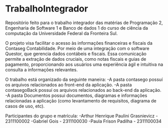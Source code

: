 # TrabalhoIntegrador
Repositório feito para o trabalho integrador das matérias de Programação 2, Engenharia de Software 1 e Banco de dados 1 do curso de ciência da computação da Universidade Federal da Fronteira Sul.

O projeto visa facilitar o acesso às informações financeiras e fiscais da Contaseg Contabilidade. Por meio de uma integração com o software Questor, que gerencia dados contábeis e fiscais. Essa comunicação permite a extração de dados cruciais, como notas fiscais e guias de pagamento, proporcionando aos usuários uma experiência ágil e intuitiva na consulta a informações relevantes.

O trabalho está organizado da seguinte maneira:
  -A pasta contasego possuí os arquivos relacionados ao front-end da aplicação.
  -A pasta contasegoBack possuí os arquivos relacionados ao back-end da aplicação.
  -A pasta Documentos possui documentos, diagramas e informações relacionadas a aplicação (como levantamento de requisitos, diagrama de casos de uso, etc).

Participantes do grupo e matrícula:
  -Arthur Henrique Paulini Grasnievicz - 2311100002
  -Gabriel Gois - 2311100030
  -Paula Frison Padilha - 2311100034
